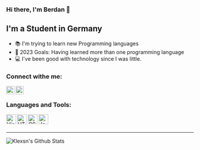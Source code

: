 ### Hi there, I'm Berdan 👋

## I'm a Student in Germany
- 📚 I'm trying to learn new Programming languages 
- 🥅 2023 Goals: Having learned more than one programming language
- 💻 I've been good with technology since I was little.

### Connect withe me:
[<img align="left" alt="Twitter" width="22px" src="https://cdn.jsdelivr.net/npm/simple-icons@v3/icons/twitter.svg" />][twitter]
[<img align="left" alt="Instagram" width="22px" src="https://cdn.jsdelivr.net/npm/simple-icons@v3/icons/instagram.svg"/>][instagram]

<br/>

### Languages and Tools:
[<img align="left" alt="Visual Studio Code" width="26px" src="https://cdn.iconscout.com/icon/free/png-256/visual-studio-code-1868941-1583105.png"/>][webdevplaylist]
[<img align="left" alt="HTML5" width="26px" src="https://aux.iconspalace.com/uploads/189258294686187446.png"/>][webdevplaylist]
[<img align="left" alt="CSS3" width="26px" src="https://aux.iconspalace.com/uploads/css-3-icon-256.png"/>][cssplaylist]
[<img align="left" alt="JavaScript" width="26px" src="https://cdn.iconscout.com/icon/free/png-256/javascript-1-225993.png"/>][jsplaylist]

<br/>
<br/>

---
<img align="left" alt="Klexsn's Github Stats" src="https://github-readme-stats.vercel.app/api?username=Klexsn&show_icons=true&hide_border=true"/>

[twitter]: https://twitter.com/Klexs2
[instagram]: https://instagram.com/klexsflu
[webdevplaylist]: https://www.w3schools.com/html/
[cssplaylist]: https://www.w3schools.com/css/
[jsplaylist]: https://www.javascript.com/learn/








